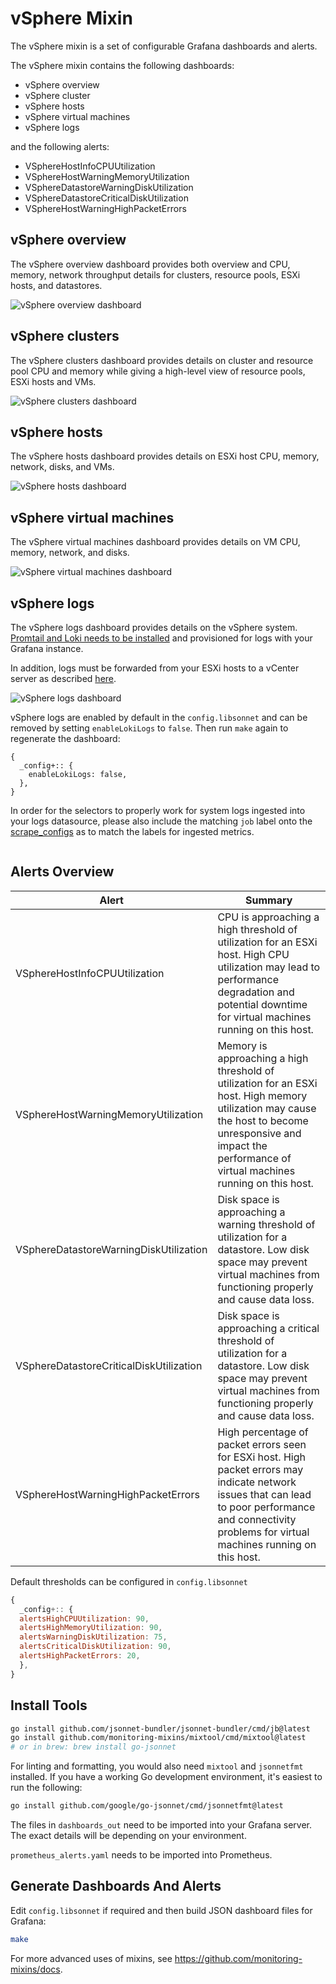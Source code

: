 # vSphere Mixin

The vSphere mixin is a set of configurable Grafana dashboards and alerts.

The vSphere mixin contains the following dashboards:

- vSphere overview
- vSphere cluster
- vSphere hosts
- vSphere virtual machines
- vSphere logs

and the following alerts:

- VSphereHostInfoCPUUtilization
- VSphereHostWarningMemoryUtilization
- VSphereDatastoreWarningDiskUtilization
- VSphereDatastoreCriticalDiskUtilization
- VSphereHostWarningHighPacketErrors

## vSphere overview

The vSphere overview dashboard provides both overview and CPU, memory, network throughput details for clusters, resource pools, ESXi hosts, and datastores.

![vSphere overview dashboard]()

## vSphere clusters

The vSphere clusters dashboard provides details on cluster and resource pool CPU and memory while giving a high-level view of resource pools, ESXi hosts and VMs.

![vSphere clusters dashboard]()

## vSphere hosts

The vSphere hosts dashboard provides details on ESXi host CPU, memory, network, disks, and VMs.

![vSphere hosts dashboard]()

## vSphere virtual machines

The vSphere virtual machines dashboard provides details on VM CPU, memory, network, and disks.

![vSphere virtual machines dashboard]()

## vSphere logs

The vSphere logs dashboard provides details on the vSphere system. [Promtail and Loki needs to be installed](https://grafana.com/docs/loki/latest/installation/) and provisioned for logs with your Grafana instance.

In addition, logs must be forwarded from your ESXi hosts to a vCenter server as described [here](https://docs.vmware.com/en/VMware-vSphere/8.0/vsphere-vcenter-configuration/GUID-9633A961-A5C3-4658-B099-B81E0512DC21.html).

![vSphere logs dashboard]()

vSphere logs are enabled by default in the `config.libsonnet` and can be removed by setting `enableLokiLogs` to `false`. Then run `make` again to regenerate the dashboard:

```
{
  _config+:: {
    enableLokiLogs: false,
  },
}
```

In order for the selectors to properly work for system logs ingested into your logs datasource, please also include the matching `job` label onto the [scrape_configs](https://grafana.com/docs/loki/latest/clients/promtail/configuration/#scrape_configs) as to match the labels for ingested metrics.

```yaml

```

## Alerts Overview

| Alert                                   | Summary                                                                                                                                                                                   |
| --------------------------------------- | ----------------------------------------------------------------------------------------------------------------------------------------------------------------------------------------- |
| VSphereHostInfoCPUUtilization           | CPU is approaching a high threshold of utilization for an ESXi host. High CPU utilization may lead to performance degradation and potential downtime for virtual machines running on this host.                                     |
| VSphereHostWarningMemoryUtilization     | Memory is approaching a high threshold of utilization for an ESXi host. High memory utilization may cause the host to become unresponsive and impact the performance of virtual machines running on this host. |
| VSphereDatastoreWarningDiskUtilization  | Disk space is approaching a warning threshold of utilization for a datastore. Low disk space may prevent virtual machines from functioning properly and cause data loss.                  |
| VSphereDatastoreCriticalDiskUtilization | Disk space is approaching a critical threshold of utilization for a datastore. Low disk space may prevent virtual machines from functioning properly and cause data loss.         |
| VSphereHostWarningHighPacketErrors      | High percentage of packet errors seen for ESXi host. High packet errors may indicate network issues that can lead to poor performance and connectivity problems for virtual machines running on this host.     |

Default thresholds can be configured in `config.libsonnet`

```js
{
  _config+:: {
  alertsHighCPUUtilization: 90,
  alertsHighMemoryUtilization: 90,
  alertsWarningDiskUtilization: 75,
  alertsCriticalDiskUtilization: 90,
  alertsHighPacketErrors: 20,
  },
}
```

## Install Tools

```bash
go install github.com/jsonnet-bundler/jsonnet-bundler/cmd/jb@latest
go install github.com/monitoring-mixins/mixtool/cmd/mixtool@latest
# or in brew: brew install go-jsonnet
```

For linting and formatting, you would also need `mixtool` and `jsonnetfmt` installed. If you
have a working Go development environment, it's easiest to run the following:

```bash
go install github.com/google/go-jsonnet/cmd/jsonnetfmt@latest
```

The files in `dashboards_out` need to be imported
into your Grafana server. The exact details will be depending on your environment.

`prometheus_alerts.yaml` needs to be imported into Prometheus.

## Generate Dashboards And Alerts

Edit `config.libsonnet` if required and then build JSON dashboard files for Grafana:

```bash
make
```

For more advanced uses of mixins, see
https://github.com/monitoring-mixins/docs.
